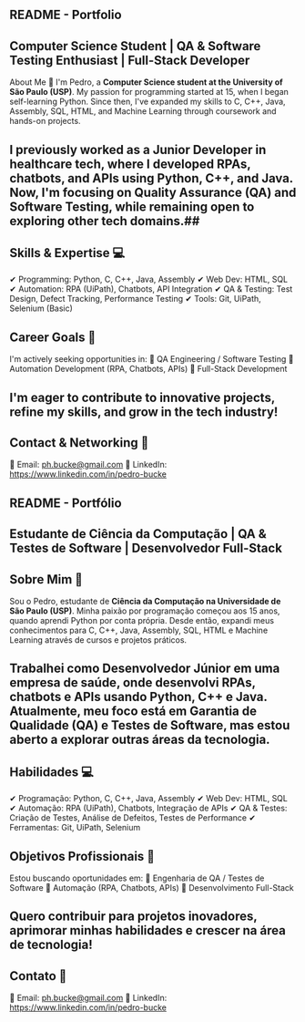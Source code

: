 ## README - Portfolio
## Computer Science Student | QA & Software Testing Enthusiast | Full-Stack Developer

About Me 👋
I'm Pedro, a **Computer Science student at the University of São Paulo (USP)**. My passion for programming started at 15, when I began self-learning Python. Since then, I've expanded my skills to C, C++, Java, Assembly, SQL, HTML, and Machine Learning through coursework and hands-on projects.

## I previously worked as a Junior Developer in healthcare tech, where I developed RPAs, chatbots, and APIs using Python, C++, and Java. Now, I'm focusing on Quality Assurance (QA) and Software Testing, while remaining open to exploring other tech domains.##

## Skills & Expertise 💻
✔ Programming: Python, C, C++, Java, Assembly
✔ Web Dev: HTML, SQL
✔ Automation: RPA (UiPath), Chatbots, API Integration
✔ QA & Testing: Test Design, Defect Tracking, Performance Testing
✔ Tools: Git, UiPath, Selenium (Basic)

## Career Goals 🎯
I'm actively seeking opportunities in:
🔹 QA Engineering / Software Testing
🔹 Automation Development (RPA, Chatbots, APIs)
🔹 Full-Stack Development

## I'm eager to contribute to innovative projects, refine my skills, and grow in the tech industry!

## Contact & Networking 📩
📧 Email: ph.bucke@gmail.com
🔗 LinkedIn: https://www.linkedin.com/in/pedro-bucke

## README - Portfólio
## Estudante de Ciência da Computação | QA & Testes de Software | Desenvolvedor Full-Stack
## Sobre Mim 👋
Sou o Pedro, estudante de **Ciência da Computação na Universidade de São Paulo (USP)**. Minha paixão por programação começou aos 15 anos, quando aprendi Python por conta própria. Desde então, expandi meus conhecimentos para C, C++, Java, Assembly, SQL, HTML e Machine Learning através de cursos e projetos práticos.

## Trabalhei como Desenvolvedor Júnior em uma empresa de saúde, onde desenvolvi RPAs, chatbots e APIs usando Python, C++ e Java. Atualmente, meu foco está em Garantia de Qualidade (QA) e Testes de Software, mas estou aberto a explorar outras áreas da tecnologia.

## Habilidades 💻
✔ Programação: Python, C, C++, Java, Assembly
✔ Web Dev: HTML, SQL
✔ Automação: RPA (UiPath), Chatbots, Integração de APIs
✔ QA & Testes: Criação de Testes, Análise de Defeitos, Testes de Performance
✔ Ferramentas: Git, UiPath, Selenium

## Objetivos Profissionais 🎯
Estou buscando oportunidades em:
🔹 Engenharia de QA / Testes de Software
🔹 Automação (RPA, Chatbots, APIs)
🔹 Desenvolvimento Full-Stack

## Quero contribuir para projetos inovadores, aprimorar minhas habilidades e crescer na área de tecnologia!

## Contato 📩
📧 Email: ph.bucke@gmail.com
🔗 LinkedIn: https://www.linkedin.com/in/pedro-bucke